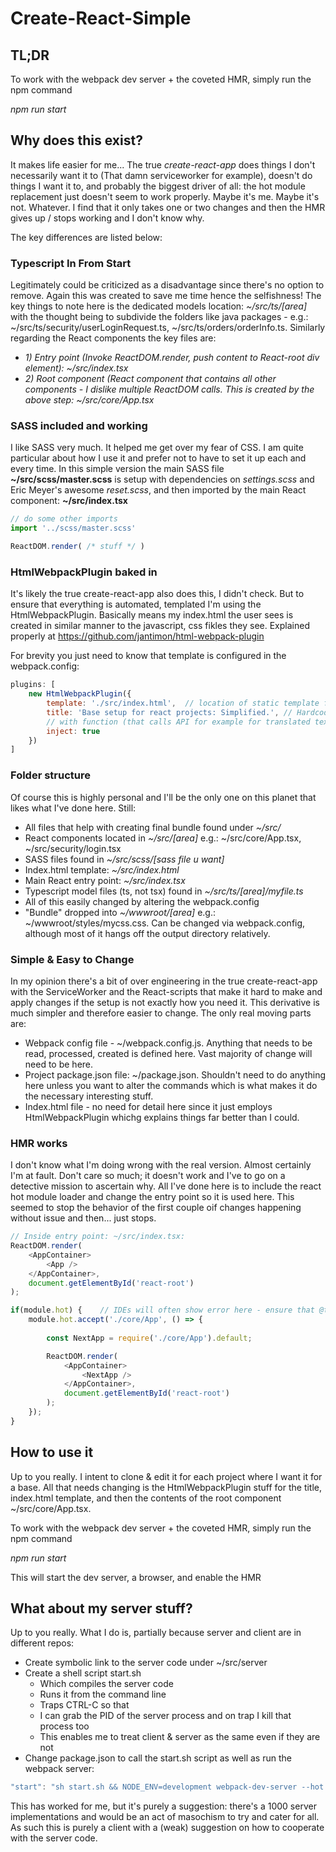 # Create-React-Simple

## TL;DR ##
To work with the webpack dev server + the coveted HMR, simply run the npm command

*npm run start*

## Why does this exist?
It makes life easier for me... The true *create-react-app* does things I don't necessarily want it to (That damn serviceworker for example), doesn't do things I want it to, and probably the biggest driver of all: the hot module replacement just doesn't seem to work properly. Maybe it's me. Maybe it's not. Whatever. I find that it only takes one or two changes and then the HMR gives up / stops working and I don't know why.

The key differences are listed below:

### Typescript In From Start ###
Legitimately could be criticized as a disadvantage since there's no option to remove. Again this was created to save me time hence the selfishness! The key things to note here is the dedicated models location: *~/src/ts/[area]* with the thought being to subdivide the folders like java packages - e.g.: ~/src/ts/security/userLoginRequest.ts, ~/src/ts/orders/orderInfo.ts. Similarly regarding the React components the key files are:

* *1) Entry point (Invoke ReactDOM.render, push content to React-root div element): ~/src/index.tsx*
* *2) Root component (React component that contains all other components - I dislike multiple ReactDOM calls. This is created by the above step: ~/src/core/App.tsx*

### SASS included and working ###
I like SASS very much. It helped me get over my fear of CSS. I am quite particular about how I use it and prefer not to have to set it up each and every time. In this simple version the main SASS file **~/src/scss/master.scss** is setup with dependencies on *settings.scss* and Eric Meyer's awesome *reset.scss*, and then imported by the main React component: **~/src/index.tsx**

```javascript
// do some other imports
import '../scss/master.scss'

ReactDOM.render( /* stuff */ )
```

### HtmlWebpackPlugin baked in ###
It's likely the true create-react-app also does this, I didn't check. But to ensure that everything is automated, templated I'm using the HtmlWebpackPlugin. Basically means my index.html the user sees is created in similar manner to the javascript, css fikles they see. Explained properly at https://github.com/jantimon/html-webpack-plugin

For brevity you just need to know that template is configured in the webpack.config:

```javascript
plugins: [
    new HtmlWebpackPlugin({
        template: './src/index.html',  // location of static template file
        title: 'Base setup for react projects: Simplified.', // Hardcoded title, can replace 
        // with function (that calls API for example for translated text)
        inject: true         
    })
]
```

### Folder structure ###
Of course this is highly personal and I'll be the only one on this planet that likes what I've done here. Still:

* All files that help with creating final bundle found under *~/src/*
* React components located in *~/src/[area]* e.g.: ~/src/core/App.tsx, ~/src/security/login.tsx
* SASS files found in *~/src/scss/[sass file u want]*
* Index.html template: *~/src/index.html*
* Main React entry point: *~/src/index.tsx*
* Typescript model files (ts, not tsx) found in *~/src/ts/[area]/myfile.ts*
* All of this easily changed by altering the webpack.config
* "Bundle" dropped into *~/wwwroot/[area]* e.g.: ~/wwwroot/styles/mycss.css. Can be changed via webpack.config, although most of it hangs off the output directory relatively.

### Simple & Easy to Change ###
In my opinion there's a bit of over engineering in the true create-react-app with the ServiceWorker and the React-scripts that make it hard to make and apply changes if the setup is not exactly how you need it. This derivative is much simpler and therefore easier to change. The only real moving parts are:

* Webpack config file - ~/webpack.config.js. Anything that needs to be read, processed, created is defined here. Vast majority of change will need to be here.
* Project package.json file: ~/package.json. Shouldn't need to do anything here unless you want to alter the commands which is what makes it do the necessary interesting stuff.
* Index.html file - no need for detail here since it just employs HtmlWebpackPlugin whichg explains things far better than I could.

### HMR works ###
I don't know what I'm doing wrong with the real version. Almost certainly I'm at fault. Don't care so much; it doesn't work and I've to go on a detective mission to ascertain why. All I've done here is to include the react hot module loader and change the entry point so it is used here. This seemed to stop the behavior of the first couple oif changes happening without issue and then... just stops.

```javascript
// Inside entry point: ~/src/index.tsx:
ReactDOM.render(
    <AppContainer>
        <App />
    </AppContainer>,
    document.getElementById('react-root')
);

if(module.hot) {    // IDEs will often show error here - ensure that @types/webpack-env is part of the devDependencies.
    module.hot.accept('./core/App', () => {
        
        const NextApp = require('./core/App').default;

        ReactDOM.render(
            <AppContainer>                
                <NextApp />                
            </AppContainer>,
            document.getElementById('react-root')
        );
    });
}
```

## How to use it ##
Up to you really. I intent to clone & edit it for each project where I want it for a base. All that needs changing is the HtmlWebpackPlugin stuff for the title, index.html template, and then the contents of the root component ~/src/core/App.tsx.

To work with the webpack dev server + the coveted HMR, simply run the npm command

*npm run start*

This will start the dev server, a browser, and enable the HMR

## What about my server stuff? ##
Up to you really. What I do is, partially because server and client are in different repos:

* Create symbolic link to the server code under ~/src/server
* Create a shell script start.sh
  * Which compiles the server code
  * Runs it from the command line
  * Traps CTRL-C so that
  * I can grab the PID of the server process and on trap I kill that process too
  * This enables me to treat client & server as the same even if they are not
* Change package.json to call the start.sh script as well as run the webpack server: 
```javascript
"start": "sh start.sh && NODE_ENV=development webpack-dev-server --hot --open",
```

This has worked for me, but it's purely a suggestion: there's a 1000 server implementations and would be an act of masochism to try and cater for all. As such this is purely a client with a (weak) suggestion on how to cooperate with the server code.
